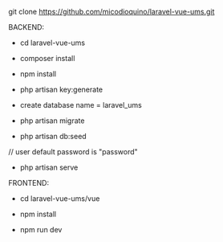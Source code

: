 git clone https://github.com/micodioquino/laravel-vue-ums.git

BACKEND: 

- cd laravel-vue-ums

- composer install

- npm install

- php artisan key:generate

- create database name = laravel_ums

- php artisan migrate

- php artisan db:seed

// user default password is "password"

- php artisan serve

FRONTEND: 

- cd laravel-vue-ums/vue

- npm install

- npm run dev

